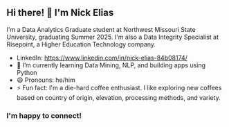 ## Hi there! 👋 I'm Nick Elias 

I'm a Data Analytics Graduate student at Northwest Missouri State University, graduating Summer 2025.
I'm also a Data Integrity Specialist at Risepoint, a Higher Education Technology company.

- LinkedIn: https://www.linkedin.com/in/nick-elias-84b08174/ 
- 🌱 I’m currently learning Data Mining, NLP, and building apps using Python
- 😄 Pronouns: he/him
- ⚡ Fun fact: I'm a die-hard coffee enthusiast. I like exploring new coffees based on country of origin, elevation, processing methods, and variety.

### I'm happy to connect!
